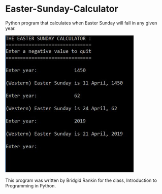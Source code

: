 # Easter-Sunday-Calculator
Python program that calculates when Easter Sunday will fall in any given year.

![Screenshot of program running](https://github.com/bridgidrankin/Easter-Sunday-Calculator/blob/master/easter_screenshot.JPG?raw=true)

This program was written by Bridgid Rankin for the class, Introduction to Programming in Python.
